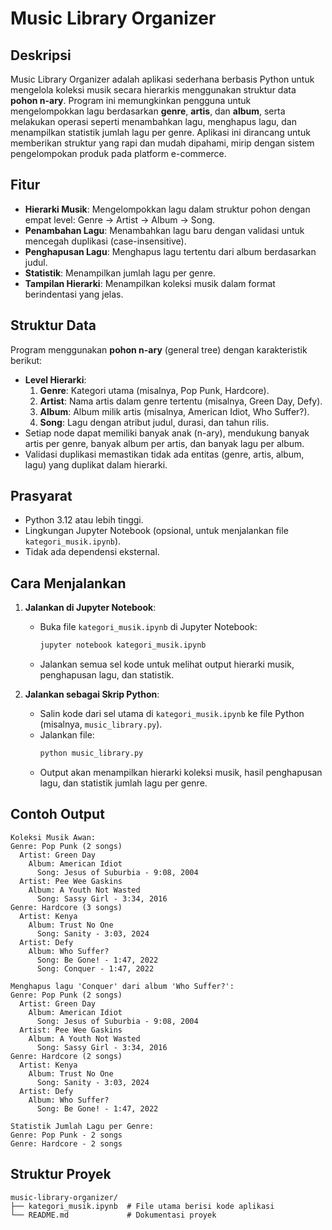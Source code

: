 # Music Library Organizer

## Deskripsi
Music Library Organizer adalah aplikasi sederhana berbasis Python untuk mengelola koleksi musik secara hierarkis menggunakan struktur data **pohon n-ary**. Program ini memungkinkan pengguna untuk mengelompokkan lagu berdasarkan **genre**, **artis**, dan **album**, serta melakukan operasi seperti menambahkan lagu, menghapus lagu, dan menampilkan statistik jumlah lagu per genre. Aplikasi ini dirancang untuk memberikan struktur yang rapi dan mudah dipahami, mirip dengan sistem pengelompokan produk pada platform e-commerce.

## Fitur
- **Hierarki Musik**: Mengelompokkan lagu dalam struktur pohon dengan empat level: Genre → Artist → Album → Song.
- **Penambahan Lagu**: Menambahkan lagu baru dengan validasi untuk mencegah duplikasi (case-insensitive).
- **Penghapusan Lagu**: Menghapus lagu tertentu dari album berdasarkan judul.
- **Statistik**: Menampilkan jumlah lagu per genre.
- **Tampilan Hierarki**: Menampilkan koleksi musik dalam format berindentasi yang jelas.

## Struktur Data
Program menggunakan **pohon n-ary** (general tree) dengan karakteristik berikut:
- **Level Hierarki**:
  1. **Genre**: Kategori utama (misalnya, Pop Punk, Hardcore).
  2. **Artist**: Nama artis dalam genre tertentu (misalnya, Green Day, Defy).
  3. **Album**: Album milik artis (misalnya, American Idiot, Who Suffer?).
  4. **Song**: Lagu dengan atribut judul, durasi, dan tahun rilis.
- Setiap node dapat memiliki banyak anak (n-ary), mendukung banyak artis per genre, banyak album per artis, dan banyak lagu per album.
- Validasi duplikasi memastikan tidak ada entitas (genre, artis, album, lagu) yang duplikat dalam hierarki.

## Prasyarat
- Python 3.12 atau lebih tinggi.
- Lingkungan Jupyter Notebook (opsional, untuk menjalankan file `kategori_musik.ipynb`).
- Tidak ada dependensi eksternal.

## Cara Menjalankan
1. **Jalankan di Jupyter Notebook**:
   - Buka file `kategori_musik.ipynb` di Jupyter Notebook:
     ```bash
     jupyter notebook kategori_musik.ipynb
     ```
   - Jalankan semua sel kode untuk melihat output hierarki musik, penghapusan lagu, dan statistik.

2. **Jalankan sebagai Skrip Python**:
   - Salin kode dari sel utama di `kategori_musik.ipynb` ke file Python (misalnya, `music_library.py`).
   - Jalankan file:
     ```bash
     python music_library.py
     ```
   - Output akan menampilkan hierarki koleksi musik, hasil penghapusan lagu, dan statistik jumlah lagu per genre.

## Contoh Output
```plaintext
Koleksi Musik Awan:
Genre: Pop Punk (2 songs)
  Artist: Green Day
    Album: American Idiot
      Song: Jesus of Suburbia - 9:08, 2004
  Artist: Pee Wee Gaskins
    Album: A Youth Not Wasted
      Song: Sassy Girl - 3:34, 2016
Genre: Hardcore (3 songs)
  Artist: Kenya
    Album: Trust No One
      Song: Sanity - 3:03, 2024
  Artist: Defy
    Album: Who Suffer?
      Song: Be Gone! - 1:47, 2022
      Song: Conquer - 1:47, 2022

Menghapus lagu 'Conquer' dari album 'Who Suffer?':
Genre: Pop Punk (2 songs)
  Artist: Green Day
    Album: American Idiot
      Song: Jesus of Suburbia - 9:08, 2004
  Artist: Pee Wee Gaskins
    Album: A Youth Not Wasted
      Song: Sassy Girl - 3:34, 2016
Genre: Hardcore (2 songs)
  Artist: Kenya
    Album: Trust No One
      Song: Sanity - 3:03, 2024
  Artist: Defy
    Album: Who Suffer?
      Song: Be Gone! - 1:47, 2022

Statistik Jumlah Lagu per Genre:
Genre: Pop Punk - 2 songs
Genre: Hardcore - 2 songs
```

## Struktur Proyek
```
music-library-organizer/
├── kategori_musik.ipynb  # File utama berisi kode aplikasi
└── README.md             # Dokumentasi proyek
